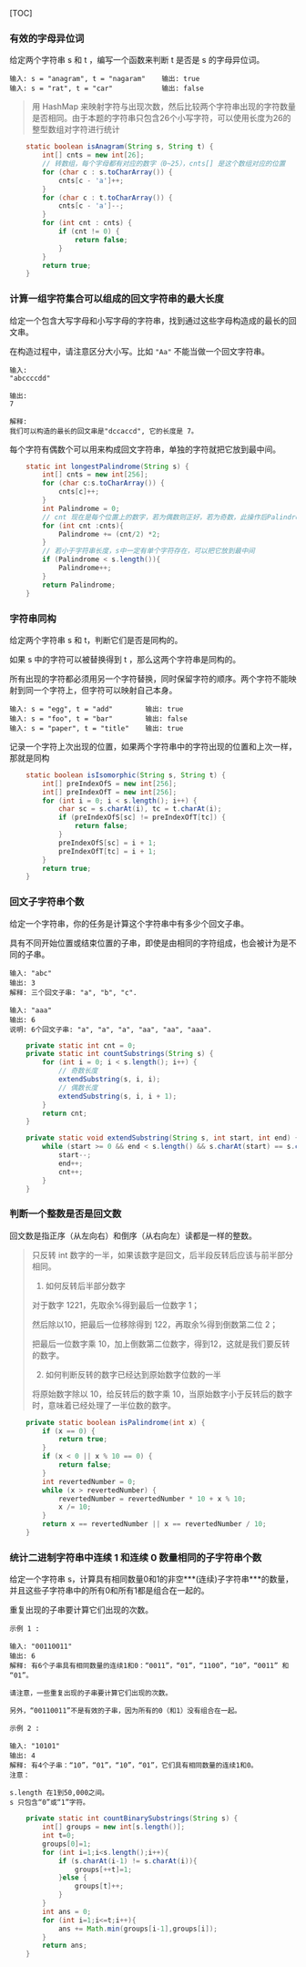 [TOC]



### 有效的字母异位词

给定两个字符串 s 和 t ，编写一个函数来判断 t 是否是 s 的字母异位词。

```
输入: s = "anagram", t = "nagaram"	输出: true
输入: s = "rat", t = "car"			输出: false
```

> 用 HashMap 来映射字符与出现次数，然后比较两个字符串出现的字符数量是否相同。由于本题的字符串只包含26个小写字符，可以使用长度为26的整型数组对字符进行统计

```java
    static boolean isAnagram(String s, String t) {
        int[] cnts = new int[26];
        // 转数组，每个字母都有对应的数字（0~25），cnts[] 是这个数组对应的位置
        for (char c : s.toCharArray()) {
            cnts[c - 'a']++;
        }
        for (char c : t.toCharArray()) {
            cnts[c - 'a']--;
        }
        for (int cnt : cnts) {
            if (cnt != 0) {
                return false;
            }
        }
        return true;
    }
```







### 计算一组字符集合可以组成的回文字符串的最大长度

给定一个包含大写字母和小写字母的字符串，找到通过这些字母构造成的最长的回文串。

在构造过程中，请注意区分大小写。比如 `"Aa"` 不能当做一个回文字符串。

```
输入:
"abccccdd"

输出:
7

解释:
我们可以构造的最长的回文串是"dccaccd", 它的长度是 7。
```

每个字符有偶数个可以用来构成回文字符串，单独的字符就把它放到最中间。

```java
    static int longestPalindrome(String s) {
        int[] cnts = new int[256];
        for (char c:s.toCharArray()) {
            cnts[c]++;
        }
        int Palindrome = 0;
        // cnt 现在是每个位置上的数字，若为偶数则正好，若为奇数，此操作后Palindrome会加上比它小一的偶数
        for (int cnt :cnts){
            Palindrome += (cnt/2) *2;
        }
        // 若小于字符串长度，s中一定有单个字符存在，可以把它放到最中间
        if (Palindrome < s.length()){
            Palindrome++;
        }
        return Palindrome;
    }
```







### 字符串同构

给定两个字符串 s 和 t，判断它们是否是同构的。

如果 s 中的字符可以被替换得到 t ，那么这两个字符串是同构的。

所有出现的字符都必须用另一个字符替换，同时保留字符的顺序。两个字符不能映射到同一个字符上，但字符可以映射自己本身。

```
输入: s = "egg", t = "add"		输出: true
输入: s = "foo", t = "bar"		输出: false
输入: s = "paper", t = "title"	输出: true
```

记录一个字符上次出现的位置，如果两个字符串中的字符出现的位置和上次一样，那就是同构

```java
    static boolean isIsomorphic(String s, String t) {
        int[] preIndexOfS = new int[256];
        int[] preIndexOfT = new int[256];
        for (int i = 0; i < s.length(); i++) {
            char sc = s.charAt(i), tc = t.charAt(i);
            if (preIndexOfS[sc] != preIndexOfT[tc]) {
                return false;
            }
            preIndexOfS[sc] = i + 1;
            preIndexOfT[tc] = i + 1;
        }
        return true;
    }
```









### 回文子字符串个数

给定一个字符串，你的任务是计算这个字符串中有多少个回文子串。

具有不同开始位置或结束位置的子串，即使是由相同的字符组成，也会被计为是不同的子串。

```
输入: "abc"
输出: 3
解释: 三个回文子串: "a", "b", "c".

输入: "aaa"
输出: 6
说明: 6个回文子串: "a", "a", "a", "aa", "aa", "aaa".
```

```java
	private static int cnt = 0;    
	private static int countSubstrings(String s) {
        for (int i = 0; i < s.length(); i++) {
            // 奇数长度
            extendSubstring(s, i, i);
            // 偶数长度
            extendSubstring(s, i, i + 1);
        }
        return cnt;
    }

    private static void extendSubstring(String s, int start, int end) {
        while (start >= 0 && end < s.length() && s.charAt(start) == s.charAt(end)) {
            start--;
            end++;
            cnt++;
        }
    }
```





### 判断一个整数是否是回文数

回文数是指正序（从左向右）和倒序（从右向左）读都是一样的整数。

>只反转 int 数字的一半，如果该数字是回文，后半段反转后应该与前半部分相同。
>
>1. 如何反转后半部分数字
>
>对于数字 1221，先取余%得到最后一位数字 1；
>
>然后除以10，把最后一位移除得到 122，再取余%得到倒数第二位 2；
>
>把最后一位数字乘 10，加上倒数第二位数字，得到12，这就是我们要反转的数字。
>
>2. 如何判断反转的数字已经达到原始数字位数的一半
>
>将原始数字除以 10，给反转后的数字乘 10，当原始数字小于反转后的数字时，意味着已经处理了一半位数的数字。

```java
    private static boolean isPalindrome(int x) {
        if (x == 0) {
            return true;
        }
        if (x < 0 || x % 10 == 0) {
            return false;
        }
        int revertedNumber = 0;
        while (x > revertedNumber) {
            revertedNumber = revertedNumber * 10 + x % 10;
            x /= 10;
        }
        return x == revertedNumber || x == revertedNumber / 10;
    }
```







### 统计二进制字符串中连续 1 和连续 0 数量相同的子字符串个数

给定一个字符串 s，计算具有相同数量0和1的非空***(连续)子字符串***的数量，并且这些子字符串中的所有0和所有1都是组合在一起的。

重复出现的子串要计算它们出现的次数。

```
示例 1 :

输入: "00110011"
输出: 6
解释: 有6个子串具有相同数量的连续1和0：“0011”，“01”，“1100”，“10”，“0011” 和 “01”。

请注意，一些重复出现的子串要计算它们出现的次数。

另外，“00110011”不是有效的子串，因为所有的0（和1）没有组合在一起。

示例 2 :

输入: "10101"
输出: 4
解释: 有4个子串：“10”，“01”，“10”，“01”，它们具有相同数量的连续1和0。
注意：

s.length 在1到50,000之间。
s 只包含“0”或“1”字符。
```

```java
    private static int countBinarySubstrings(String s) {
        int[] groups = new int[s.length()];
        int t=0;
        groups[0]=1;
        for (int i=1;i<s.length();i++){
            if (s.charAt(i-1) != s.charAt(i)){
                groups[++t]=1;
            }else {
                groups[t]++;
            }
        }
        int ans = 0;
        for (int i=1;i<=t;i++){
            ans += Math.min(groups[i-1],groups[i]);
        }
        return ans;
    }
```



